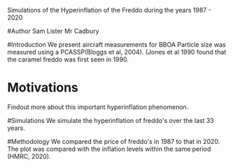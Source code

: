 Simulations of the Hyperinflation of the Freddo during the years 1987 - 2020

#Author
Sam Lister
Mr Cadbury

#Introduction
We present aircraft measurements for BBOA
Particle size was measured using a PCASSP(Bloggs et al, 2004).
(Jones et al 1990 found that the caramel freddo was first seen in 1990.

# Motivations
Findout more about this important hyperinflation phenomenon.

#Simulations
We simulate the hyperinflation of freddo's over the last 33 years.

#Methodology
We compared the price of freddo's in 1987 to that in 2020. The plot was compared with the inflation levels within the same period (HMRC, 2020). 